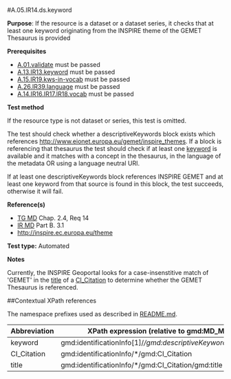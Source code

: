 #A.05.IR14.ds.keyword

**Purpose**: If the resource is a dataset or a dataset series, it checks that at least one keyword originating from the INSPIRE theme of the GEMET Thesaurus is provided

**Prerequisites**
* [A.01.validate](A.01.validate.md) must be passed
* [A.13.IR13.keyword](A.13.IR13.keyword.md) must be passed
* [A.15.IR19.kws-in-vocab](A.15.IR19.kws-in-vocab.md) must be passed
* [A.26.IR39.language](A.26.IR39.language.md) must be passed
* [A.14.IR16.IR17.IR18.vocab](A.14.IR16.IR17.IR18.vocab.md) must be passed

**Test method**

If the resource type is not dataset or series, this test is omitted.

The test should check whether a descriptiveKeywords block exists which references http://www.eionet.europa.eu/gemet/inspire_themes. If a block is referencing that thesaurus the test should check if at least one [keyword](#keyword) is available and it matches with a concept in the thesaurus, in the language of the metadata OR using a language neutral URI. 

If at least one descriptiveKeywords block references INSPIRE GEMET and at least one keyword from that source is found in this block, the test succeeds, otherwise it will fail.


**Reference(s)**	 

* [TG MD](./README.md#ref_TG_MD) Chap. 2.4, Req 14
* [IR MD](README.md#ref_IR_MD) Part B. 3.1
* http://inspire.ec.europa.eu/theme


**Test type:** Automated

**Notes**

Currently, the INSPIRE Geoportal looks for a case-insenstitive match of 'GEMET' in the [title](#title) of a [CI_Citation](#CI_Citation) to determine whether the GEMET Thesaurus is referenced.

##Contextual XPath references

The namespace prefixes used as described in [README.md](./README.md#namespaces).

Abbreviation                                   |  XPath expression (relative to gmd:MD_Metadata)
-----------------------------------------------| -------------------------------------------------------------------------
<a name="keyword"></a> keyword   | gmd:identificationInfo[1]/*/gmd:descriptiveKeywords/*/gmd:keyword
<a name="CI_Citation"></a> CI_Citation  | gmd:identificationInfo/*/gmd:CI_Citation
<a name="title"></a> title  | gmd:identificationInfo/*/gmd:CI_Citation/gmd:title

